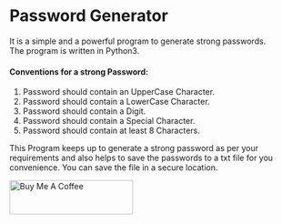 # Password Generator

It is a simple and a powerful program to generate strong passwords. \
The program is written in Python3. 

#### Conventions for a strong Password:
1. Password should contain an UpperCase Character.
2. Password should contain a LowerCase Character.
3. Password should contain a Digit.
4. Password should contain a Special Character.
5. Password should contain at least 8 Characters.

This Program keeps up to generate a strong password as per your requirements and also helps to save the passwords to a txt file for you convenience. You can save the file in a secure location.


<a href="https://www.buymeacoffee.com/cosmictechie" target="_blank"><img src="https://cdn.buymeacoffee.com/buttons/v2/default-yellow.png" alt="Buy Me A Coffee" style="height: 60px !important;width: 217px !important;" ></a>
